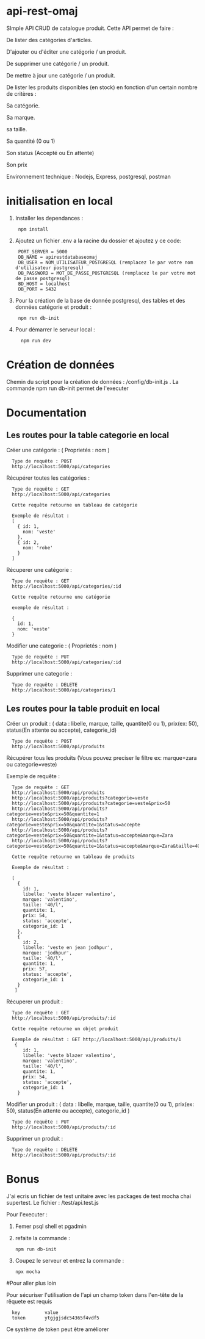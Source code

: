 # api-rest-omaj
SImple API CRUD de catalogue produit. Cette API permet de faire :

  De lister des catégories d'articles.

  D'ajouter ou d'éditer une catégorie / un produit. 
  
  De supprimer une catégorie / un produit. 
  
  De mettre à jour une catégorie / un produit. 
  
  De lister les produits disponibles (en stock) en fonction d'un certain nombre de critères : 
    
   Sa catégorie. 
   
   Sa marque. 
      
   sa taille. 
      
   Sa quantité (0 ou 1) 
      
   Son status (Accepté ou En attente) 
      
   Son prix

Environnement technique : Nodejs, Express, postgresql, postman

# initialisation en local

1. Installer les dependances : 
  
        npm install
3. Ajoutez un fichier .env a la racine du dossier et ajoutez y ce code:
      
      
        PORT_SERVER = 5000
        DB_NAME = apirestdatabaseomaj
        DB_USER = NOM_UTILISATEUR_POSTGRESQL (remplacez le par votre nom d'utilisateur postgresql)
        DB_PASSWORD = MOT_DE_PASSE_POSTGRESQL (remplacez le par votre mot de passe postgresql)
        BD_HOST = localhost
        DB_PORT = 5432     
      
3. Pour la création de la base de donnée postgresql, des tables et des données catégorie et produit : 
          
        npm run db-init 
4. Pour démarrer le serveur local : 

         npm run dev

# Création de données

Chemin du script pour la création de données : /config/db-init.js . La commande npm run db-init permet de l'executer

# Documentation

## Les routes pour la table categorie en local

Créer une catégorie : ( Proprietés : nom ) 

      Type de requête : POST
      http://localhost:5000/api/categories

Récupérer toutes les catégories : 
      
      Type de requête : GET
      http://localhost:5000/api/categories
      
      Cette requête retourne un tableau de catégorie
      
      Exemple de résultat : 
      [ 
        { id: 1, 
          nom: 'veste' 
        }, 
        { id: 2, 
          nom: 'robe' 
        } 
      ]
       
Récuperer une catégorie : 
  
      Type de requête : GET
      http://localhost:5000/api/categories/:id
      
      Cette requête retourne une catégorie
      
      exemple de résultat : 
      
      { 
        id: 1, 
        nom: 'veste' 
      }
      
      
Modifier une categorie : ( Proprietés : nom ) 
      
      Type de requête : PUT
      http://localhost:5000/api/categories/:id
      
Supprimer une categorie : 
  
      Type de requête : DELETE
      http://localhost:5000/api/categories/1
      
 ## Les routes pour la table produit en local
 
 Créer un produit : ( data : libelle, marque, taille, quantite(0 ou 1), prix(ex: 50),  status(En attente ou accepte), categorie_id) 
 
      Type de requête : POST
      http://localhost:5000/api/produits

Récupérer tous les produits (Vous pouvez preciser le filtre ex: marque=zara ou categorie=veste)

Exemple de requête :

    
      Type de requête : GET
      http://localhost:5000/api/produits
      http://localhost:5000/api/produits?categorie=veste
      http://localhost:5000/api/produits?categorie=veste&prix=50
      http://localhost:5000/api/produits?categorie=veste&prix=50&quantite=1
      http://localhost:5000/api/produits?categorie=veste&prix=50&quantite=1&status=accepte
      http://localhost:5000/api/produits?categorie=veste&prix=50&quantite=1&status=accepte&marque=Zara
      http://localhost:5000/api/produits?categorie=veste&prix=50&quantite=1&status=accepte&marque=Zara&taille=40
      
      Cette requête retourne un tableau de produits
      
      Exemple de résultat : 
      
      [
        {
          id: 1,
          libelle: 'veste blazer valentino',
          marque: 'valentino',
          taille: '40/l',
          quantite: 1,
          prix: 54,
          status: 'accepte',
          categorie_id: 1
        },
        {
          id: 2,
          libelle: 'veste en jean jodhpur',
          marque: 'jodhpur',
          taille: '40/l',
          quantite: 1,
          prix: 57,
          status: 'accepte',
          categorie_id: 1
        }
       ]
      
      
Récuperer un produit : 
      
      Type de requête : GET
      http://localhost:5000/api/produits/:id
      
      Cette requête retourne un objet produit
      
      Exemple de résultat : GET http://localhost:5000/api/produits/1
       {
          id: 1,
          libelle: 'veste blazer valentino',
          marque: 'valentino',
          taille: '40/l',
          quantite: 1,
          prix: 54,
          status: 'accepte',
          categorie_id: 1
        }
      
      
Modifier un produit : ( data : libelle, marque, taille, quantite(0 ou 1), prix(ex: 50),  status(En attente ou accepte), categorie_id ) 
      
      Type de requête : PUT
      http://localhost:5000/api/produits/:id
      
Supprimer un produit : 
      
      Type de requête : DELETE
      http://localhost:5000/api/produits/:id
      
      
# Bonus

J'ai ecris un fichier de test unitaire avec les packages de test mocha chai supertest. Le fichier : /test/api.test.js 

Pour l'executer : 

1. Femer psql shell et pgadmin
2. refaite la commande : 

       npm run db-init
       
3. Coupez le serveur et entrez la commande :  

       npx mocha
       
       
#Pour aller plus loin

Pour sécuriser l'utilisation de l'api un champ token dans l'en-tête de la rêquete est requis
      
      key         value
      token       ytgjgjsdc54365f4vdf5
      
Ce système de token peut être améliorer 
